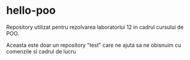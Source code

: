 # hello-poo
Repository utilizat pentru rezolvarea laboratorlui 12 in cadrul cursului de POO.

Aceasta este doar un repository "test" care ne ajuta sa ne obisnuim cu comenzile si cadrul de lucru
